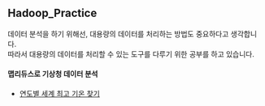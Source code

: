 ## Hadoop_Practice

데이터 분석을 하기 위해선, 대용량의 데이터를 처리하는 방법도 중요하다고 생각합니다.\
따라서 대용량의 데이터를 처리할 수 있는 도구를 다루기 위한 공부를 하고 있습니다.

#### 맵리듀스로 기상청 데이터 분석
- [연도별 세계 최고 기온 찾기](https://github.com/cksdud7007/Hadoop_Practice/tree/main/map_reduce)
